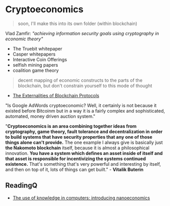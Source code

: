 # Cryptoeconomics
> soon, I'll make this into its own folder (within blockchain)

Vlad Zamfir: *"achieving information security goals using cryptography in economic theory"*

* The Truebit whitepaper
* Casper whitepapers
* Interactive Coin Offerings
* selfish mining papers
* coalition game theory

> decent mapping of economic constructs to the parts of the blockchain, but don't constrain yourself to this mode of thought

* [The Externalities of Blockchain Protocols](https://medium.com/commonwealth-labs/the-externalities-of-blockchain-protocols-48f8ee18a2d8)

"Is Google AdWords cryptoeconomic? Well, it certainly is not because it existed before Bitcoinm but in a way it is a fairly complex and sophisticated, automated, money driven auction system."

"**Cryptoeconomics is an area combining together ideas from cryptography, game theory, fault tolerance and decentralization in order to build systems that have security properties that any one of those things alone can't provide.** The one example I always give is basically just **the Nakomoto blockchain** itself, because it is almost a philosophical innovation. **You have a system which defines an asset inside of itself and that asset is responsible for incentivizing the systems continued existence.** That's something that's very powerful and interesting by itself, and then on top of it, lots of things can get built." - **Vitalik Buterin**

## ReadingQ

* [The use of knowledge in computers: introducing nanoeconomics](https://medium.com/@cryptoeconomics/the-use-of-knowledge-in-computers-introducing-nanoeconomics-2a1b7ef5061b)
